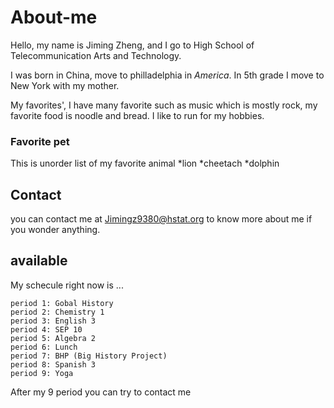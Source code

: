 # About-me
Hello, my name is Jiming Zheng, and I go to High School of Telecommunication Arts and Technology.

I was born in China, move to philladelphia in _America_. In 5th grade I move to New York with my mother.  

My favorites', I have many favorite such as music which is mostly rock, my favorite food is noodle and bread. I like
to run for my hobbies.

### Favorite pet 
This is unorder list of my favorite animal
*lion
*cheetach
*dolphin
## Contact
you can contact me at Jimingz9380@hstat.org to know more about me if you wonder anything.

## available

My schecule right now is ...
```
period 1: Gobal History
period 2: Chemistry 1
period 3: English 3
period 4: SEP 10
period 5: Algebra 2
period 6: Lunch
period 7: BHP (Big History Project)
period 8: Spanish 3
period 9: Yoga
```
After my 9 period you can try to contact me 